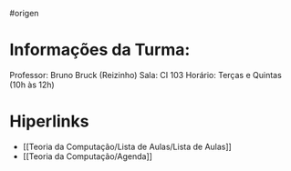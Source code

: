 #origen 
# Informações da Turma:
Professor: Bruno Bruck (Reizinho)
Sala: CI 103
Horário: Terças e Quintas (10h às 12h)

# Hiperlinks 
- [[Teoria da Computação/Lista de Aulas/Lista de Aulas]]
- [[Teoria da Computação/Agenda]]